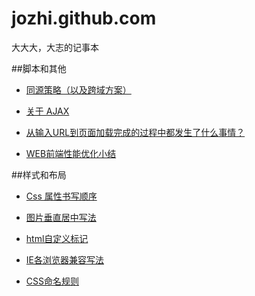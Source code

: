 jozhi.github.com
================

大大大，大志的记事本



##脚本和其他
 - [同源策略（以及跨域方案）](https://github.com/jozhi/jozhi.github.com/issues/9)

 - [关于 AJAX](https://github.com/jozhi/jozhi.github.com/issues/8)

 - [从输入URL到页面加载完成的过程中都发生了什么事情？](https://github.com/jozhi/jozhi.github.com/issues/7)

 - [WEB前端性能优化小结](https://github.com/jozhi/jozhi.github.com/issues/6)


##样式和布局
 - [Css 属性书写顺序](https://github.com/jozhi/jozhi.github.com/issues/5)

 - [图片垂直居中写法](https://github.com/jozhi/jozhi.github.com/issues/4)

 - [html自定义标记](https://github.com/jozhi/jozhi.github.com/issues/3)

 - [IE各浏览器兼容写法](https://github.com/jozhi/jozhi.github.com/issues/2)

 - [CSS命名规则](https://github.com/jozhi/jozhi.github.com/issues/1)
